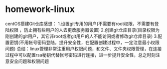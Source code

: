 # homework-linux
centOS搭建Git仓库感想：
1.设置git专用的用户(不需要有root权限，不需要有登陆权限 ，防止拥有些用户的人去更改服务器设置)
2.创建git仓库目录(目录权限为刚创建的git用户，其它非root或者git用户的人不能访问或者修改git仓库目录)
3.配置密钥(不用帐号密码登陆，提升安全性，在配置创建过程中，一定注意最小权限问题)
总结：linux管理非常注重用户权限问题，和文件、文件夹权限管理，在连接过程中可以配置rsa秘钥代替帐号密码进行连接，进一步提升安全性，总之时刻注意安全问题和权限问题